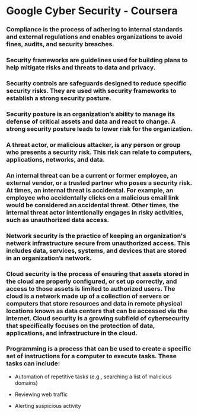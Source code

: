 # Google Cyber Security - Coursera

### Compliance is the process of adhering to internal standards and external regulations and enables organizations to avoid fines, audits, and security breaches.

### Security frameworks are guidelines used for building plans to help mitigate risks and threats to data and privacy.

### Security controls are safeguards designed to reduce specific security risks. They are used with security frameworks to establish a strong security posture.

### Security posture is an organization’s ability to manage its defense of critical assets and data and react to change. A strong security posture leads to lower risk for the organization.

### A threat actor, or malicious attacker, is any person or group who presents a security risk. This risk can relate to computers, applications, networks, and data.

### An internal threat can be a current or former employee, an external vendor, or a trusted partner who poses a security risk. At times, an internal threat is accidental. For example, an employee who accidentally clicks on a malicious email link would be considered an accidental threat. Other times, the internal threat actor intentionally engages in risky activities, such as unauthorized data access.

### Network security is the practice of keeping an organization's network infrastructure secure from unauthorized access. This includes data, services, systems, and devices that are stored in an organization’s network.

### Cloud security is the process of ensuring that assets stored in the cloud are properly configured, or set up correctly, and access to those assets is limited to authorized users. The cloud is a network made up of a collection of servers or computers that store resources and data in remote physical locations known as data centers that can be accessed via the internet. Cloud security is a growing subfield of cybersecurity that specifically focuses on the protection of data, applications, and infrastructure in the cloud.

### Programming is a process that can be used to create a specific set of instructions for a computer to execute tasks. These tasks can include:

+ Automation of repetitive tasks (e.g., searching a list of malicious domains)

+ Reviewing web traffic 

+ Alerting suspicious activity
